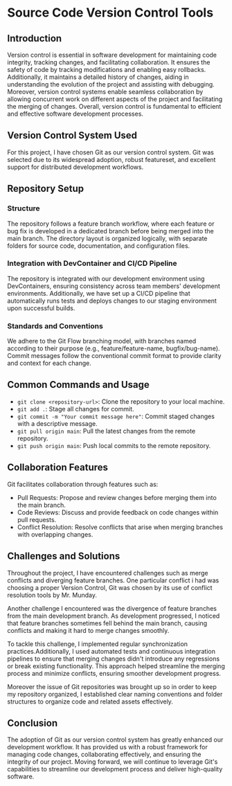 # Source Code Version Control Tools

## Introduction
Version control is essential in software development for maintaining code integrity, tracking changes, and facilitating collaboration. It ensures the safety of code by tracking modifications and enabling easy rollbacks. Additionally, it maintains a detailed history of changes, aiding in understanding the evolution of the project and assisting with debugging. Moreover, version control systems enable seamless collaboration by allowing concurrent work on different aspects of the project and facilitating the merging of changes. Overall, version control is fundamental to efficient and effective software development processes.

## Version Control System Used
For this project, I have chosen Git as our version control system. Git was selected due to its widespread adoption, robust featureset, and excellent support for distributed development workflows.

## Repository Setup
### Structure
The repository follows a feature branch workflow, where each feature or bug fix is developed in a dedicated branch before being merged into the main branch. The directory layout is organized logically, with separate folders for source code, documentation, and configuration files.

### Integration with DevContainer and CI/CD Pipeline
The repository is integrated with our development environment using DevContainers, ensuring consistency across team members' development environments. Additionally, we have set up a CI/CD pipeline that automatically runs tests and deploys changes to our staging environment upon successful builds.

### Standards and Conventions
We adhere to the Git Flow branching model, with branches named according to their purpose (e.g., feature/feature-name, bugfix/bug-name). Commit messages follow the conventional commit format to provide clarity and context for each change.

## Common Commands and Usage
- `git clone <repository-url>`: Clone the repository to your local machine.
- `git add .`: Stage all changes for commit.
- `git commit -m "Your commit message here"`: Commit staged changes with a descriptive message.
- `git pull origin main`: Pull the latest changes from the remote repository.
- `git push origin main`: Push local commits to the remote repository.

## Collaboration Features
Git facilitates collaboration through features such as:
- Pull Requests: Propose and review changes before merging them into the main branch.
- Code Reviews: Discuss and provide feedback on code changes within pull requests.
- Conflict Resolution: Resolve conflicts that arise when merging branches with overlapping changes.

## Challenges and Solutions
Throughout the project, I have encountered challenges such as merge conflicts and diverging feature branches. One particular conflict i had was choosing a proper Version Control, Git was chosen by its use of conflict resolution tools by Mr. Munday.

Another challenge I encountered was the divergence of feature branches from the main development branch. As development progressed, I noticed that feature branches sometimes fell behind the main branch, causing conflicts and making it hard to merge changes smoothly.

To tackle this challenge, I implemented regular synchronization practices.Additionally, I used automated tests and continuous integration pipelines to ensure that merging changes didn't introduce any regressions or break existing functionality. This approach helped streamline the merging process and minimize conflicts, ensuring smoother development progress.

Moreover the issue of Git repositories was brought up so in order to keep my repository organized, I established clear naming conventions and folder structures to organize code and related assets effectively. 

## Conclusion
The adoption of Git as our version control system has greatly enhanced our development workflow. It has provided us with a robust framework for managing code changes, collaborating effectively, and ensuring the integrity of our project. Moving forward, we will continue to leverage Git's capabilities to streamline our development process and deliver high-quality software.

